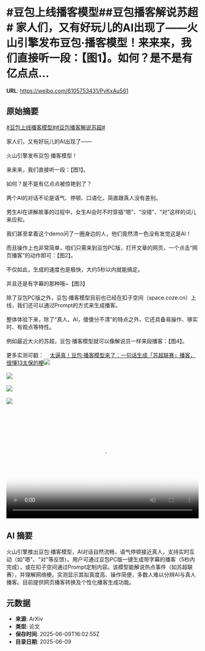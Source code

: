 # #豆包上线播客模型##豆包播客解说苏超# 家人们，又有好玩儿的AI出现了——火山引擎发布豆包·播客模型！来来来，我们直接听一段：【图1】。如何？是不是有亿点点...

**URL**: https://weibo.com/6105753431/PvKxAu561

## 原始摘要

<a href="https://m.weibo.cn/search?containerid=231522type%3D1%26t%3D10%26q%3D%23%E8%B1%86%E5%8C%85%E4%B8%8A%E7%BA%BF%E6%92%AD%E5%AE%A2%E6%A8%A1%E5%9E%8B%23&amp;extparam=%23%E8%B1%86%E5%8C%85%E4%B8%8A%E7%BA%BF%E6%92%AD%E5%AE%A2%E6%A8%A1%E5%9E%8B%23" data-hide=""><span class="surl-text">#豆包上线播客模型#</span></a><a href="https://m.weibo.cn/search?containerid=231522type%3D1%26t%3D10%26q%3D%23%E8%B1%86%E5%8C%85%E6%92%AD%E5%AE%A2%E8%A7%A3%E8%AF%B4%E8%8B%8F%E8%B6%85%23&amp;extparam=%23%E8%B1%86%E5%8C%85%E6%92%AD%E5%AE%A2%E8%A7%A3%E8%AF%B4%E8%8B%8F%E8%B6%85%23" data-hide=""><span class="surl-text">#豆包播客解说苏超#</span></a> <br><br>家人们，又有好玩儿的AI出现了——<br><br>火山引擎发布豆包·播客模型！<br><br>来来来，我们直接听一段：【图1】。<br><br>如何？是不是有亿点点被惊艳到了？<br><br>两个AI的对话不论是语气、停顿、口语化，简直跟真人没有差别。<br><br>男生AI在讲解故事的过程中，女生AI会时不时穿插“嗯”、“没错”、“对”这样的词儿来应和。<br><br>我们甚至拿着这个demo问了一圈身边的人，他们竟然清一色没有发觉这是AI！<br><br>而且操作上也非常简单，咱们只需来到豆包PC版，打开文章的网页，一个点击“网页播客”的动作即可：【图2】。<br><br>不仅如此，生成的速度也是极快，大约5秒以内就能搞定。<br><br>并且还是有字幕的那种哦~【图3】<br><br>除了豆包PC版之外，豆包·播客模型目前也已经在扣子空间（space.coze.cn）上线，我们还可以通过Prompt的方式来生成播客。<br><br>整体体验下来，除了“真人、AI，傻傻分不清”的特点之外，它还具备易操作、够实时、有观点等特性。<br><br>例如最近大火的苏超，豆包·播客模型就可以像解说员一样来段播客：【图4】。<br><br>更多实测可戳：<a href="https://weibo.cn/sinaurl?u=https%3A%2F%2Fmp.weixin.qq.com%2Fs%2FqZ0Kcm2wyPpC56dVHZ5tHw" data-hide=""><span class="url-icon"><img style="width: 1rem;height: 1rem" src="https://h5.sinaimg.cn/upload/2015/09/25/3/timeline_card_small_web_default.png" referrerpolicy="no-referrer"></span><span class="surl-text">太逼真！豆包·播客模型来了：一句话生成「苏超联赛」播客，很懂13太保的梗</span></a><img style="" src="https://tvax4.sinaimg.cn/large/006Fd7o3ly1i296neaafjj30zk0k0jr9.jpg" referrerpolicy="no-referrer"><br><br><img style="" src="https://tvax1.sinaimg.cn/large/006Fd7o3ly1i296nebiyhj31hc0u0dh0.jpg" referrerpolicy="no-referrer"><br><br><img style="" src="https://tvax2.sinaimg.cn/large/006Fd7o3ly1i296hzueadj30u00hkgra.jpg" referrerpolicy="no-referrer"><br><br><img style="" src="https://tvax4.sinaimg.cn/large/006Fd7o3ly1i296nbvsgej30zk0k0gng.jpg" referrerpolicy="no-referrer"><br><br><br clear="both"><div style="clear: both"></div><video controls="controls" poster="https://tvax3.sinaimg.cn/orj480/006Fd7o3ly1i296ndo2trj30zk0k0jr9.jpg" style="width: 100%"><source src="https://f.video.weibocdn.com/o0/JqzHo6E9lx08oUmJKOVa01041200jBIg0E010.mp4?label=mp4_720p&amp;template=1280x720.25.0&amp;ori=0&amp;ps=1CwnkDw1GXwCQx&amp;Expires=1749488297&amp;ssig=0L%2BO34Semx&amp;KID=unistore,video"><source src="https://f.video.weibocdn.com/o0/YvMH3Csflx08oUmJ6mEU010412008kkA0E010.mp4?label=mp4_hd&amp;template=852x480.25.0&amp;ori=0&amp;ps=1CwnkDw1GXwCQx&amp;Expires=1749488297&amp;ssig=2MJcm%2BdQms&amp;KID=unistore,video"><source src="https://f.video.weibocdn.com/o0/ZfQHc6Yglx08oUmIP0mc010412004OuP0E010.mp4?label=mp4_ld&amp;template=640x360.25.0&amp;ori=0&amp;ps=1CwnkDw1GXwCQx&amp;Expires=1749488297&amp;ssig=%2F6d%2FAa8wEx&amp;KID=unistore,video"><p>视频无法显示，请前往<a href="https://video.weibo.com/show?fid=1034%3A5175668946960404" target="_blank" rel="noopener noreferrer">微博视频</a>观看。</p></video>

## AI 摘要

火山引擎推出豆包·播客模型，AI对话自然流畅，语气停顿接近真人，支持实时互动（如"嗯"、"对"等反馈）。用户可通过豆包PC版一键生成带字幕的播客（5秒内完成），或在扣子空间通过Prompt定制内容。该模型能解说热点事件（如苏超联赛），并理解网络梗。实测显示其拟真度高、操作简便，多数人难以分辨AI与真人播客。目前提供网页播客转换及个性化播客生成功能。

## 元数据

- **来源**: ArXiv
- **类型**: 论文
- **保存时间**: 2025-06-09T16:02:55Z
- **目录日期**: 2025-06-09
